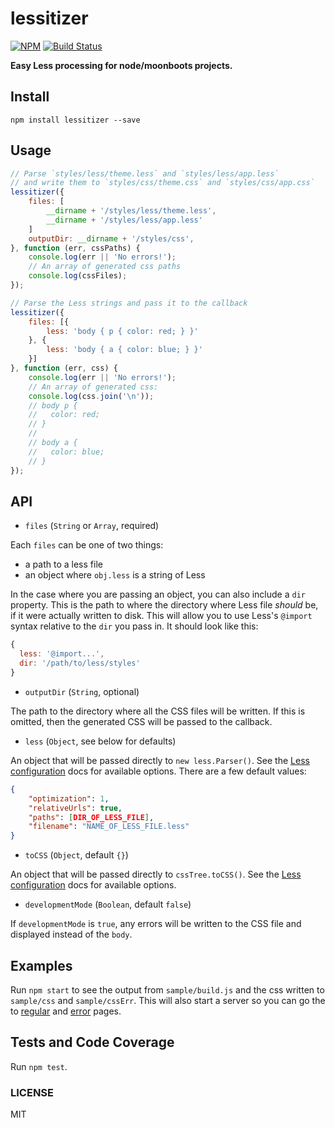 lessitizer
===============

[![NPM](https://nodei.co/npm/lessitizer.png)](https://nodei.co/npm/lessitizer/)
[![Build Status](https://travis-ci.org/lukekarrys/lessitizer.png?branch=master)](https://travis-ci.org/lukekarrys/lessitizer)

**Easy Less processing for node/moonboots projects.**


## Install

`npm install lessitizer --save`


## Usage

```js
// Parse `styles/less/theme.less` and `styles/less/app.less`
// and write them to `styles/css/theme.css` and `styles/css/app.css`
lessitizer({
    files: [
        __dirname + '/styles/less/theme.less',
        __dirname + '/styles/less/app.less'
    ]
    outputDir: __dirname + '/styles/css',
}, function (err, cssPaths) {
    console.log(err || 'No errors!');
    // An array of generated css paths
    console.log(cssFiles);
});
```

```js
// Parse the Less strings and pass it to the callback
lessitizer({
    files: [{
        less: 'body { p { color: red; } }'
    }, {
        less: 'body { a { color: blue; } }'
    }]
}, function (err, css) {
    console.log(err || 'No errors!');
    // An array of generated css:
    console.log(css.join('\n'));
    // body p {
    //   color: red;
    // }
    //
    // body a {
    //   color: blue;
    // }
});
```


## API

- `files` (`String` or `Array`, required)

Each `files` can be one of two things:
  - a path to a less file
  - an object where `obj.less` is a string of Less

In the case where you are passing an object, you can also include a `dir` property. This is the path to where the directory where Less file *should* be, if it were actually written to disk. This will allow you to use Less's `@import` syntax relative to the `dir` you pass in. It should look like this:

```js
{
  less: '@import...',
  dir: '/path/to/less/styles'
}
```

- `outputDir` (`String`, optional)

The path to the directory where all the CSS files will be written. If this is omitted, then the generated CSS will be passed to the callback.

- `less` (`Object`, see below for defaults)

An object that will be passed directly to `new less.Parser()`. See the [Less configuration](http://lesscss.org/#using-less-configuration) docs for available options. There are a few default values:

```json
{
    "optimization": 1,
    "relativeUrls": true,
    "paths": [DIR_OF_LESS_FILE],
    "filename": "NAME_OF_LESS_FILE.less"
}
```

- `toCSS` (`Object`, default `{}`)

An object that will be passed directly to `cssTree.toCSS()`. See the [Less configuration](http://lesscss.org/#using-less-configuration) docs for available options.

- `developmentMode` (`Boolean`, default `false`)

If `developmentMode` is `true`, any errors will be written to the CSS file and displayed instead of the `body`.


## Examples

Run `npm start` to see the output from `sample/build.js` and the css written to `sample/css` and `sample/cssErr`. This will also start a server so you can go the to [regular](http://localhost:8000/) and [error](http://localhost:8000/error.html) pages.


## Tests and Code Coverage

Run `npm test`.


### LICENSE

MIT